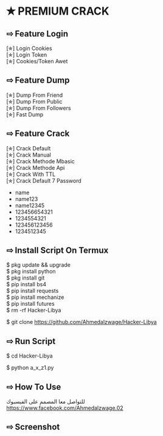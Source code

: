 # ✭ PREMIUM CRACK
## ⇨  Feature Login
[✯] Login Cookies  
[✯] Login Token  
[✯] Cookies/Token Awet  
## ⇨  Feature Dump
[✯] Dump From Friend  
[✯] Dump From Public  
[✯] Dump From Followers   
[✯] Fast Dump  
## ⇨  Feature Crack
[✯] Crack Default  
[✯] Crack Manual  
[✯] Crack Methode Mbasic  
[✯] Crack Methode Api  
[✯] Crack With TTL  
[✯] Crack Default 7 Password  
- name  
- name123  
- name12345  
- 123456654321
- 1234554321
- 123456123456
- 1234512345
## ⇨  Install Script On Termux
$ pkg update && upgrade  
$ pkg install python  
$ pkg install git  
$ pip install bs4  
$ pip install requests  
$ pip install mechanize  
$ pip install futures  
$ rm -rf Hacker-Libya

$ git clone https://github.com/Ahmedalzwage/Hacker-Libya

## ⇨  Run Script

$ cd Hacker-Libya

$ python a_x_z1.py  

## ⇨  How To Use
للتواصل معا المصمم 
على الفيسبوك
https://www.facebook.com/Ahmedalzwage.02
## ⇨  Screenshot

